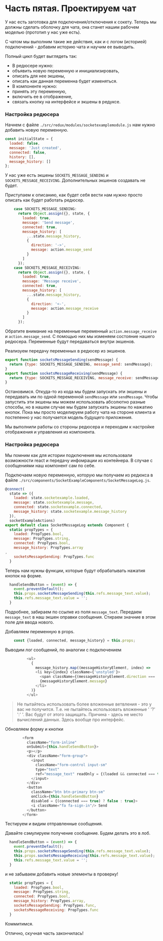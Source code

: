 # Часть пятая. Проектируем чат 

У нас есть заготовка для подключения/отключения к сокету. Теперь мы должны сделать оболочку для чата, она станет нашим рабочем моделью (прототип у нас уже есть).

С чатом мы выполним такие же действия, как и с логом (историей) подключений - добавим историю чата и научим ее выводить.

Полный цикл будет выглядеть так: 
* В редюсере нужно: 
 * объявить новую переменную и инициализировать, 
 * описать для нее экшены,
 * описать как данная переменна будет изменяться. 
* В компоненте нужно:
 * принять эту переменную,
 * включить ее в отображение,
 * связать кнопку на интерфейсе и экшены в редуксе.

### Настройка редюсера

Начнем с файле `./src/redux/modules/socketexamplemodule.js` нам нужно
добавить новую переменную.
```js
const initialState = {
  loaded: false,
  message: 'Just created',
  connected: false,
  history: [],
  message_history: []
};
```
У нас уже есть экшены `SOCKETS_MESSAGE_SENDING` и  `SOCKETS_MESSAGE_RECEIVING`. Дополнительных экшенов создавать не будет. 

Приступаем к описанию, как будет себя вести нам нужно просто описать как будет работать редюсер.
```js
    case SOCKETS_MESSAGE_SENDING:
      return Object.assign({}, state, {
        loaded: true,
        message: 'Send message',
        connected: true,
        message_history: [
          ...state.message_history,
          {
            direction: '->',
            message: action.message_send
          }
        ]
      });
    case SOCKETS_MESSAGE_RECEIVING:
      return Object.assign({}, state, {
        loaded: true,
        message: 'Message receive',
        connected: true,
        message_history: [
          ...state.message_history,
          {
            direction: '<-',
            message: action.message_receive
          }
        ]
      });
 ```

Обратите внимание на переменные  переменный `action.message_receive` и `action.message_send`. С помощью них мы изменяем состояние нашего редюсера. Переменные будут передаваться внутри экшенов.

Реализуем передачу переменных в редюсер из экшенов.

```js
export function socketsMessageSending(sendMessage) {
  return {type: SOCKETS_MESSAGE_SENDING, message_send: sendMessage};
}
export function socketsMessageReceiving(sendMessage) {
  return {type: SOCKETS_MESSAGE_RECEIVING, message_receive: sendMessage};
}
```
Остановимся. Откуда-то из кода мы будем запускать эти экшены и передавать им по одной переменной `sendMessage` или `sendMessage`. Чтобы запустить эти экшены мы можем использовать абсолютно разные способы, но в нашем случае мы будем запускать экшены по нажатию кнопок. Пока мы просто моделируем работу чата на стороне клиента и постепенно у нас получается модель будущего приложения.

Мы выполнили работы со стороны редюсера и переходим к настройке отображения и управления из компонента.

### Настройка редюсера
Мы помним как для истории подключения мы использовали возможности react и передачу инфомрации из контейнера. В случае с сообщениями наш компонент сам по себе. 

Подключаем новую переменную, которую мы получаем из редюкса в файле `./src/components/SocketExampleComponents/SocketMessageLog.js`.
```js
@connect(
  state => ({
    loaded: state.socketexample.loaded,
    message: state.socketexample.message,
    connected: state.socketexample.connected,
    message_history: state.socketexample.message_history
  }),
  socketExampleActions)
export default class SocketMessageLog extends Component {
  static propTypes = {
    loaded: PropTypes.bool,
    message: PropTypes.string,
    connected: PropTypes.bool,
    message_history: PropTypes.array,
    socketsMessageSending: PropTypes.func
  }
```

Теперь нам нужны функции, которые будут обрабатывать нажатия кнопок на форме.
```js
  handleSendButton = (event) => {
    event.preventDefault();
    this.props.socketsMessageSending(this.refs.message_text.value);
    this.refs.message_text.value = '';
  }
```
Подробнее, забираем по ссылке из поля `message_text`. Передаем `message_text` в наш экшен оправки сообщения.  Стираем значние в этом поле для ввода нового.

Добавляем переменную в props.
```js
    const {loaded, connected, message_history} = this.props;
```
Выводим лог сообщений, по аналогии с подключением
```js
          <ul>
            {
              message_history.map((messageHistoryElement, index) =>
              <li key={index} className={'unstyled'}>
                <span className={(messageHistoryElement.direction === '->') ? 'glyphicon glyphicon-arrow-right' : 'glyphicon glyphicon-arrow-left'}></span>
                {messageHistoryElement.message}
              </li>
            )}
          </ul>
```

> Не пытайтесь использовать более вложенные ветвления - это у вас не получится. Т.е. не пытайтесь использовать вложенные ' '?' ':' '. Вас будут от этого защищать. Причина - здесь не место вычислений данных. Здесь вообще про интерфейс.

Обновляем форму и кнопки
```js
        <form
          className="form-inline"
          onSubmit={this.handleSendButton}>
          <p></p>
          <div className="form-group">
            <input
              className="form-control input-sm"
              type="text"
              ref="message_text" readOnly = {(loaded && connected === true) ? false : true}>
            </input>
          </div>
          <button
            className="btn btn-primary btn-sm"
            onClick={this.handleSendButton}
            disabled = {(connected === true) ? false : true}>
            <i className="fa fa-sign-in"/> Send
          </button>
        </form>
```
Тестируем и видим отправленные сообщения. 

Давайте сэмулируем получение сообщение. Будем делать это в лоб.
```js
  handleSendButton = (event) => {
    event.preventDefault();
    this.props.socketsMessageSending(this.refs.message_text.value);
    this.props.socketsMessageReceiving(this.refs.message_text.value);
    this.refs.message_text.value = '';
  }
```
и не забываем добавить новые элементы в проверку!
```js
  static propTypes = {
    loaded: PropTypes.bool,
    message: PropTypes.string,
    connected: PropTypes.bool,
    message_history: PropTypes.array,
    socketsMessageSending: PropTypes.func,
    socketsMessageReceiving: PropTypes.func
  }
```

Коммитимся. 

Отлично, скучная часть закончилась!